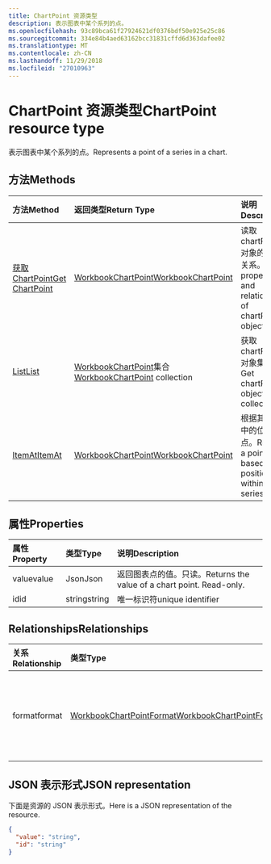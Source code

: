 ```yaml
---
title: ChartPoint 资源类型
description: 表示图表中某个系列的点。
ms.openlocfilehash: 93c89bca61f27924621df0376bdf50e925e25c86
ms.sourcegitcommit: 334e84b4aed63162bcc31831cffd6d363dafee02
ms.translationtype: MT
ms.contentlocale: zh-CN
ms.lasthandoff: 11/29/2018
ms.locfileid: "27010963"
---
```

# <a name="chartpoint-resource-type"></a><span data-ttu-id="728af-103">ChartPoint 资源类型</span><span class="sxs-lookup"><span data-stu-id="728af-103">ChartPoint resource type</span></span>

<span data-ttu-id="728af-104">表示图表中某个系列的点。</span><span class="sxs-lookup"><span data-stu-id="728af-104">Represents a point of a series in a chart.</span></span>


## <a name="methods"></a><span data-ttu-id="728af-105">方法</span><span class="sxs-lookup"><span data-stu-id="728af-105">Methods</span></span>

| <span data-ttu-id="728af-106">方法</span><span class="sxs-lookup"><span data-stu-id="728af-106">Method</span></span>           | <span data-ttu-id="728af-107">返回类型</span><span class="sxs-lookup"><span data-stu-id="728af-107">Return Type</span></span>    |<span data-ttu-id="728af-108">说明</span><span class="sxs-lookup"><span data-stu-id="728af-108">Description</span></span>|
|:---------------|:--------|:----------|
|[<span data-ttu-id="728af-109">获取 ChartPoint</span><span class="sxs-lookup"><span data-stu-id="728af-109">Get ChartPoint</span></span>](../api/chartpoint-get.md) | [<span data-ttu-id="728af-110">WorkbookChartPoint</span><span class="sxs-lookup"><span data-stu-id="728af-110">WorkbookChartPoint</span></span>](chartpoint.md) |<span data-ttu-id="728af-111">读取 chartPoint 对象的属性和关系。</span><span class="sxs-lookup"><span data-stu-id="728af-111">Read properties and relationships of chartPoint object.</span></span>|
|[<span data-ttu-id="728af-112">List</span><span class="sxs-lookup"><span data-stu-id="728af-112">List</span></span>](../api/chartpoint-list.md) | <span data-ttu-id="728af-113">[WorkbookChartPoint](chartpoint.md)集合</span><span class="sxs-lookup"><span data-stu-id="728af-113">[WorkbookChartPoint](chartpoint.md) collection</span></span> |<span data-ttu-id="728af-114">获取 chartPoint 对象集合。</span><span class="sxs-lookup"><span data-stu-id="728af-114">Get chartPoint object collection.</span></span> |
|[<span data-ttu-id="728af-115">ItemAt</span><span class="sxs-lookup"><span data-stu-id="728af-115">ItemAt</span></span>](../api/chartpointscollection-itemat.md)|[<span data-ttu-id="728af-116">WorkbookChartPoint</span><span class="sxs-lookup"><span data-stu-id="728af-116">WorkbookChartPoint</span></span>](chartpoint.md)|<span data-ttu-id="728af-117">根据其在系列中的位置检索点。</span><span class="sxs-lookup"><span data-stu-id="728af-117">Retrieve a point based on its position within the series.</span></span>|

## <a name="properties"></a><span data-ttu-id="728af-118">属性</span><span class="sxs-lookup"><span data-stu-id="728af-118">Properties</span></span>
| <span data-ttu-id="728af-119">属性</span><span class="sxs-lookup"><span data-stu-id="728af-119">Property</span></span>     | <span data-ttu-id="728af-120">类型</span><span class="sxs-lookup"><span data-stu-id="728af-120">Type</span></span>   |<span data-ttu-id="728af-121">说明</span><span class="sxs-lookup"><span data-stu-id="728af-121">Description</span></span>|
|:---------------|:--------|:----------|
|<span data-ttu-id="728af-122">value</span><span class="sxs-lookup"><span data-stu-id="728af-122">value</span></span>|<span data-ttu-id="728af-123">Json</span><span class="sxs-lookup"><span data-stu-id="728af-123">Json</span></span>|<span data-ttu-id="728af-p101">返回图表点的值。只读。</span><span class="sxs-lookup"><span data-stu-id="728af-p101">Returns the value of a chart point. Read-only.</span></span>|
|<span data-ttu-id="728af-126">id</span><span class="sxs-lookup"><span data-stu-id="728af-126">id</span></span>|<span data-ttu-id="728af-127">string</span><span class="sxs-lookup"><span data-stu-id="728af-127">string</span></span>|<span data-ttu-id="728af-128">唯一标识符</span><span class="sxs-lookup"><span data-stu-id="728af-128">unique identifier</span></span>|

## <a name="relationships"></a><span data-ttu-id="728af-129">Relationships</span><span class="sxs-lookup"><span data-stu-id="728af-129">Relationships</span></span>
| <span data-ttu-id="728af-130">关系</span><span class="sxs-lookup"><span data-stu-id="728af-130">Relationship</span></span> | <span data-ttu-id="728af-131">类型</span><span class="sxs-lookup"><span data-stu-id="728af-131">Type</span></span>   |<span data-ttu-id="728af-132">说明</span><span class="sxs-lookup"><span data-stu-id="728af-132">Description</span></span>|
|:---------------|:--------|:----------|
|<span data-ttu-id="728af-133">format</span><span class="sxs-lookup"><span data-stu-id="728af-133">format</span></span>|[<span data-ttu-id="728af-134">WorkbookChartPointFormat</span><span class="sxs-lookup"><span data-stu-id="728af-134">WorkbookChartPointFormat</span></span>](chartpointformat.md)|<span data-ttu-id="728af-p102">封装图表点的格式属性。只读。</span><span class="sxs-lookup"><span data-stu-id="728af-p102">Encapsulates the format properties chart point. Read-only.</span></span>|

## <a name="json-representation"></a><span data-ttu-id="728af-137">JSON 表示形式</span><span class="sxs-lookup"><span data-stu-id="728af-137">JSON representation</span></span>

<span data-ttu-id="728af-138">下面是资源的 JSON 表示形式。</span><span class="sxs-lookup"><span data-stu-id="728af-138">Here is a JSON representation of the resource.</span></span>

<!--{
  "blockType": "resource",
  "optionalProperties": [],
  "keyProperty": "id",
  "baseType": "microsoft.graph.entity",
  "@odata.type": "microsoft.graph.workbookChartPoint"
}-->

```json
{
  "value": "string",
  "id": "string"
}

```

<!-- uuid: 8fcb5dbc-d5aa-4681-8e31-b001d5168d79
2015-10-25 14:57:30 UTC -->
<!-- {
  "type": "#page.annotation",
  "description": "ChartPoint resource",
  "keywords": "",
  "section": "documentation",
  "tocPath": ""
}-->